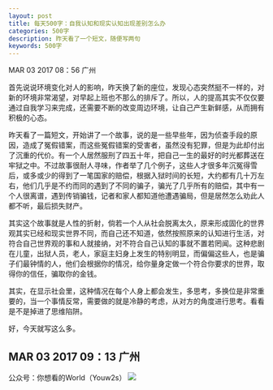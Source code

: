 ```yaml
---
layout: post
title: 每天500字：自我认知和现实认知出现差别怎么办
categories: 500字
description: 昨天看了一个短文，随便写两句
keywords: 500字
---
```


MAR 03 2017  08：56 广州

首先说说环境变化对人的影响，昨天换了新的座位，发现心态突然挺不一样的，对新的环境非常渴望，对早起上班也不那么的排斥了。所以，人的提高其实不仅仅要通过自我学习来完成，还需要不断的改变周边环境，让自己产生新鲜感，从而拥有积极的心态。

昨天看了一篇短文，开始讲了一个故事，说的是一些早些年，因为侦查手段的原因，造成了冤假错案，而这些冤假错案的受害者，虽然没有犯罪，但是为此却付出了沉重的代价。有一个人居然服刑了四五十年，把自己一生的最好的时光都葬送在牢狱之中。不过故事很耐人寻味，作者举了几个例子，这些人才很多年沉冤得雪后，或多或少的得到了一笔国家的赔偿，根据入狱时间的长短，大约都有几十万左右，他们几乎是不约而同的遇到了不同的骗子，骗光了几乎所有的赔偿，其中有一个人很离谱，遇到传销骗钱，记者和家人都知道他遭遇骗局，但是居然怎么劝此人都不听，最后损失财产。

其实这个故事就是人性的折射，倘若一个人从社会脱离太久，原来形成固化的世界观其实已经和现实世界不同，而自己还不知道，依然按照原来的认知进行生活，对符合自己世界观的事和人就接纳，对不符合自己认知的事就不置若罔闻。这种悲剧在儿童，出狱人员，老人，家庭主妇身上发生的特别明显，而偏偏这些人，也是骗子们最钟情的人，他们会根据你的情况，给你量身定做一个符合你要求的世界，取得你的信任，骗取你的金钱。

其实，在显示社会里，这种情况在每个人身上都会发生，多思考，多换位是非常重要的，当一个事情反常，需要做的就是冷静的考虑，从对方的角度进行思考。看看是不是掉进了思维陷阱。

好，今天就写这么多。

MAR 03 2017  09：13 广州
---- 
公众号：你想看的World（Youw2s）
![][image-1]

[image-1]:	http://upload-images.jianshu.io/upload_images/3342594-dca1f89eba3e50ca.jpg?imageMogr2/auto-orient/strip%7CimageView2/2/w/1240